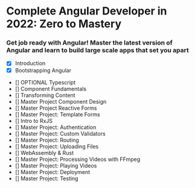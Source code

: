# Complete Angular Developer in 2022: Zero to Mastery

### Get job ready with Angular! Master the latest version of Angular and learn to build large scale apps that set you apart

- [x] Introduction
- [x] Bootstrapping Angular
- [] OPTIONAL Typescript
- [] Component Fundamentals
- [] Transforming Content
- [] Master Project Component Design
- [] Master Project Reactive Forms
- [] Master Project: Template Forms
- [] Intro to RxJS
- [] Master Project: Authentication
- [] Master Project: Custom Validators
- [] Master Project: Routing
- [] Master Project: Uploading Files
- [] WebAssembly & Rust
- [] Master Project: Processing Videos with FFmpeg
- [] Master Project: Playing Videos
- [] Master Project: Deployment
- [] Master Project: Testing